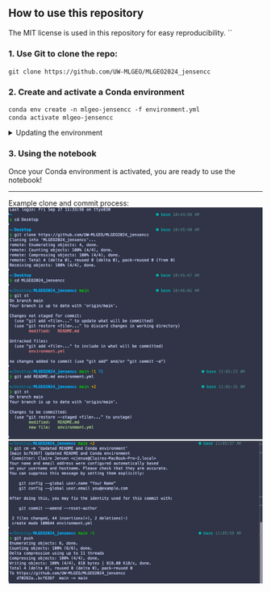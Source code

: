 ## How to use this repository

The MIT license is used in this repository for easy reproducibility.
``
### 1. Use Git to clone the repo:

`git clone https://github.com/UW-MLGEO/MLGEO2024_jensencc`

### 2. Create and activate a Conda environment

```
conda env create -n mlgeo-jensencc -f environment.yml
conda activate mlgeo-jensencc
```

<details>
    <summary>Updating the environment</summary>
To update the environment:

```
conda env update -f environment.yml --prune
```

The prune option will uninstall any dependencies that were removed from `environment.yml`.
</details>


### 3. Using the notebook
Once your Conda environment is activated, you are ready to use the notebook!

---

Example clone and commit process:
![alt text](image.png)
![alt text](image-1.png)